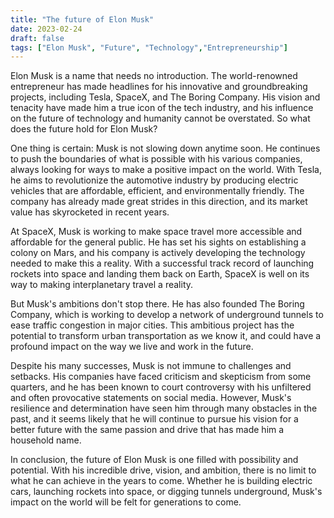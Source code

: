 ```yaml
---
title: "The future of Elon Musk"
date: 2023-02-24
draft: false
tags: ["Elon Musk", "Future", "Technology","Entrepreneurship"]
---
```

Elon Musk is a name that needs no introduction. The world-renowned entrepreneur has made headlines for his innovative and groundbreaking projects, including Tesla, SpaceX, and The Boring Company. His vision and tenacity have made him a true icon of the tech industry, and his influence on the future of technology and humanity cannot be overstated. So what does the future hold for Elon Musk?

One thing is certain: Musk is not slowing down anytime soon. He continues to push the boundaries of what is possible with his various companies, always looking for ways to make a positive impact on the world. With Tesla, he aims to revolutionize the automotive industry by producing electric vehicles that are affordable, efficient, and environmentally friendly. The company has already made great strides in this direction, and its market value has skyrocketed in recent years.

At SpaceX, Musk is working to make space travel more accessible and affordable for the general public. He has set his sights on establishing a colony on Mars, and his company is actively developing the technology needed to make this a reality. With a successful track record of launching rockets into space and landing them back on Earth, SpaceX is well on its way to making interplanetary travel a reality.

But Musk's ambitions don't stop there. He has also founded The Boring Company, which is working to develop a network of underground tunnels to ease traffic congestion in major cities. This ambitious project has the potential to transform urban transportation as we know it, and could have a profound impact on the way we live and work in the future.

Despite his many successes, Musk is not immune to challenges and setbacks. His companies have faced criticism and skepticism from some quarters, and he has been known to court controversy with his unfiltered and often provocative statements on social media. However, Musk's resilience and determination have seen him through many obstacles in the past, and it seems likely that he will continue to pursue his vision for a better future with the same passion and drive that has made him a household name.

In conclusion, the future of Elon Musk is one filled with possibility and potential. With his incredible drive, vision, and ambition, there is no limit to what he can achieve in the years to come. Whether he is building electric cars, launching rockets into space, or digging tunnels underground, Musk's impact on the world will be felt for generations to come.